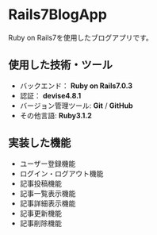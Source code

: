 # Rails7BlogApp
Ruby on Rails7を使用したブログアプリです。

## 使用した技術・ツール
- バックエンド： __Ruby on Rails7.0.3__
- 認証： __devise4.8.1__
- バージョン管理ツール: __Git__ / __GitHub__
- その他言語: __Ruby3.1.2__

## 実装した機能
- ユーザー登録機能
- ログイン・ログアウト機能
- 記事投稿機能
- 記事一覧表示機能
- 記事詳細表示機能
- 記事更新機能
- 記事削除機能

